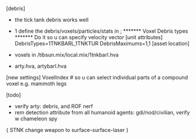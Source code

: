 [debris]
- the tick tank debris works well
- 1 define the debris/voxels/particles/stats in ; ******* Voxel Debris types ******* Do it so u can specify velocity vector
[unit attributes]
DebrisTypes=1TNKBARL,1TNKTUR
DebrisMaximums=1,1
[asset location]
- voxels in /tibsun.mix/local.mix/1tnkbarl.hva


- arty.hva, artybarl.hva

[new settings]
VoxelIndex # so u can select individual parts of a compound voxel e.g. mammoth legs

[todo]
- verify arty: debris, and ROF nerf
- rem detection attribute from all humanoid agents: gdi/nod/civilian, verify w chameleon spy


{
    STNK
    change weapon to surface-surface-laser
}